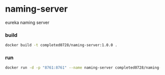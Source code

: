 # naming-server
eureka naming server


### build
```bash
docker build -t completed0728/naming-server:1.0.0 .
```

### run
```bash
docker run -d -p "8761:8761" --name naming-server completed0728/naming-server:1.0.0
```
 